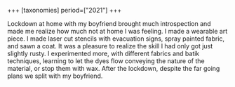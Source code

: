 +++
[taxonomies]
period=["2021"]
+++

Lockdown at home with my boyfriend brought much introspection and made me realize how much not at home I was feeling. I made a wearable art piece. I made laser cut stencils with evacuation signs, spray painted fabric, and sawn a coat. It was a pleasure to realize the skill I had only got just slightly rusty. I experimented more, with different fabrics and batik techniques, learning to let the dyes flow conveying the nature of the material, or stop them with wax. After the lockdown, despite the far going plans we split with my boyfriend.  